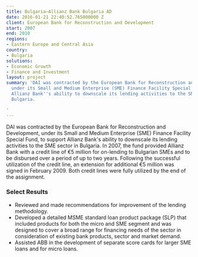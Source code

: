 ```yaml
---
title: Bulgaria—Allianz Bank Bulgaria AD
date: 2016-01-21 22:40:52.765000000 Z
client: European Bank for Reconstruction and Development
start: 2007
end: 2010
regions:
- Eastern Europe and Central Asia
country:
- Bulgaria
solutions:
- Economic Growth
- Finance and Investment
layout: project
summary: 'DAI was contracted by the European Bank for Reconstruction and Development,
  under its Small and Medium Enterprise (SME) Finance Facility Special Fund, to support
  Allianz Bank''s ability to downscale its lending activities to the SME sector in
  Bulgaria.

'
---
```


DAI was contracted by the European Bank for Reconstruction and Development, under its Small and Medium Enterprise (SME) Finance Facility Special Fund, to support Allianz Bank's ability to downscale its lending activities to the SME sector in Bulgaria. In 2007, the fund provided Allianz Bank with a credit line of €5 million for on-lending to Bulgarian SMEs and to be disbursed over a period of up to two years. Following the successful utilization of the credit line, an extension for additional €5 million was signed in February 2009. Both credit lines were fully utilized by the end of the assignment.

###  Select Results

* Reviewed and made recommendations for improvement of the lending methodology.
* Developed a detailed MSME standard loan product package (SLP) that included products for both the micro and SME segment and was designed to cover a broad range for financing needs of the sector in consideration of existing bank products, sector and market demand.
* Assisted ABB in the development of separate score cards for larger SME loans and for micro loans.
